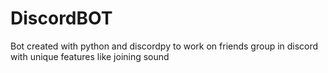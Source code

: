 # DiscordBOT

Bot created with python and discordpy to work on friends group in discord with unique features like joining sound
